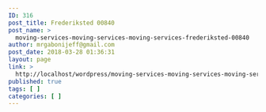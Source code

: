 ```yaml
---
ID: 316
post_title: Frederiksted 00840
post_name: >
  moving-services-moving-services-moving-services-frederiksted-00840
author: mrgabonijeff@gmail.com
post_date: 2018-03-28 01:36:31
layout: page
link: >
  http://localhost/wordpress/moving-services-moving-services-moving-services-frederiksted-00840/
published: true
tags: [ ]
categories: [ ]
---
```

